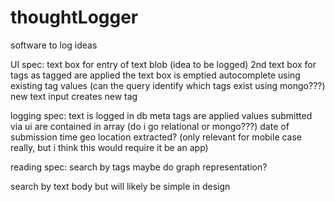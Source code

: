 # thoughtLogger
software to log ideas

UI spec:
  text box for entry of text blob (idea to be logged)
  2nd text box for tags
    as tagged are applied the text box is emptied
    autocomplete using existing tag values (can the query identify which tags exist using mongo???)
    new text input creates new tag

logging spec:
  text is logged in db
  meta tags are applied
    values submitted via ui are contained in array (do i go relational or mongo???)
    date of submission time
    geo location extracted? (only relevant for mobile case really, but i think this would require it be an app)

reading spec:
  search by tags
  maybe do graph representation?
 
search by text body but will likely be simple in design

